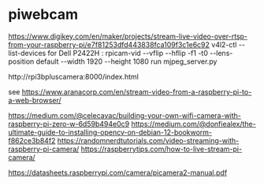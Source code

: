# piwebcam

https://www.digikey.com/en/maker/projects/stream-live-video-over-rtsp-from-your-raspberry-pi/e7f81253dfd443838fca109f3c1e6c92
v4l2-ctl --list-devices
for Dell P2422H : rpicam-vid --vflip --hflip -f1 -t0 --lens-position default --width 1920 --height 1080
run mjpeg_server.py

http://rpi3bpluscamera:8000/index.html



see https://www.aranacorp.com/en/stream-video-from-a-raspberry-pi-to-a-web-browser/

https://medium.com/@celecavac/building-your-own-wifi-camera-with-raspberry-pi-zero-w-6d59b494e0c9
https://medium.com/@donfiealex/the-ultimate-guide-to-installing-opencv-on-debian-12-bookworm-f862ce3b84f2
https://randomnerdtutorials.com/video-streaming-with-raspberry-pi-camera/
https://raspberrytips.com/how-to-live-stream-pi-camera/

https://datasheets.raspberrypi.com/camera/picamera2-manual.pdf



